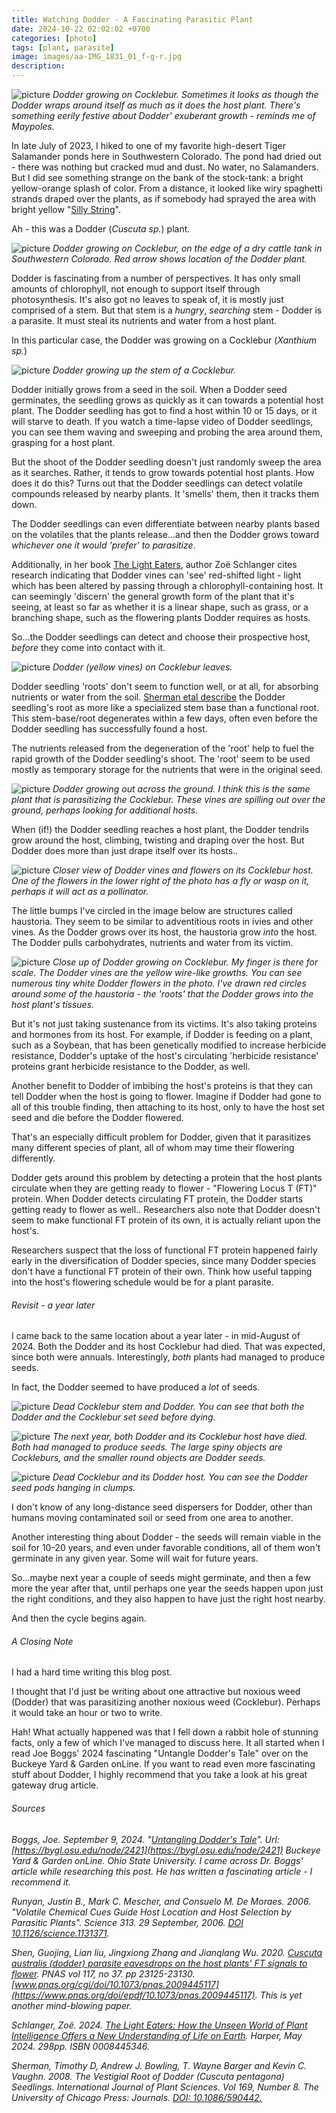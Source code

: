 ```yaml
---
title: Watching Dodder - A Fascinating Parasitic Plant
date: 2024-10-22 02:02:02 +0700
categories: [photo]
tags: [plant, parasite]
image: images/aa-IMG_1831_01_f-g-r.jpg
description: 
---
```


![picture](images/aa-IMG_1836_f-g-r.jpg)
*Dodder growing on Cocklebur. Sometimes it looks as though the Dodder wraps around itself as much as it does the host plant. There's something eerily festive about Dodder' exuberant growth - reminds me of Maypoles.*

In late July of 2023, I hiked to one of my favorite high-desert Tiger Salamander ponds here in Southwestern Colorado. The pond had dried out - there was nothing but cracked mud and dust. No water, no Salamanders. But I did see something strange on the bank of the stock-tank: a bright yellow-orange splash of color. From a distance, it looked like wiry spaghetti strands draped over the plants, as if somebody had sprayed the area with bright yellow "[Silly String](https://en.wikipedia.org/wiki/Silly_String)".

Ah - this was a Dodder (_Cuscuta sp._) plant.

![picture](images/aa-IMG_1828-g-r-arr.jpg)
*Dodder growing on Cocklebur, on the edge of a dry cattle tank in Southwestern Colorado. Red arrow shows location of the Dodder plant.*

Dodder is fascinating from a number of perspectives. It has only small amounts of chlorophyll, not enough to support itself through photosynthesis. It's also got no leaves to speak of, it is mostly just comprised of a stem. But that stem is a _hungry_, _searching_ stem - Dodder is a parasite. It must steal its nutrients and water from a host plant.

In this particular case, the Dodder was growing on a Cocklebur (_Xanthium sp._)

![picture](images/aa-IMG_1845_f-r.jpg)
*Dodder growing up the stem of a Cocklebur.*

Dodder initially grows from a seed in the soil. When a Dodder seed germinates, the seedling grows as quickly as it can towards a potential host plant. The Dodder seedling has got to find a host within 10 or 15 days, or it will starve to death. If you watch a time-lapse video of Dodder seedlings, you can see them waving and sweeping and probing the area around them, grasping for a host plant.

But the shoot of the Dodder seedling doesn't just randomly sweep the area as it searches. Rather, it tends to grow towards potential host plants. How does it do this? Turns out that the Dodder seedlings can detect volatile compounds released by nearby plants. It 'smells' them, then it tracks them down.

The Dodder seedlings can even differentiate between nearby plants based on the volatiles that the plants release...and then the Dodder grows toward _whichever one it would 'prefer' to parasitize_.

Additionally, in her book [The Light Eaters](https://www.amazon.com/Light-Eaters-Unseen-Intelligence-Understanding-ebook/dp/B0CFM4SMPF), author Zoë Schlanger cites research indicating that Dodder vines can 'see' red-shifted light - light which has been altered by passing through a chlorophyll-containing host. It can seemingly 'discern' the general growth form of the plant that it's seeing, at least so far as whether it is a linear shape, such as grass, or a branching shape, such as the flowering plants Dodder requires as hosts.

So...the Dodder seedlings can detect and choose their prospective host, _before_ they come into contact with it.

![picture](images/aa-IMG_3943_f-r.jpg)
*Dodder (yellow vines) on Cocklebur leaves.*

Dodder seedling 'roots' don't seem to function well, or at all, for absorbing nutrients or water from the soil. [Sherman etal describe](https://www.journals.uchicago.edu/doi/full/10.1086/590442) the Dodder seedling's root as more like a specialized stem base than a functional root. This stem-base/root degenerates within a few days, often even before the Dodder seedling has successfully found a host.

The nutrients released from the degeneration of the 'root' help to fuel the rapid growth of the Dodder seedling's shoot. The 'root' seem to be used mostly as temporary storage for the nutrients that were in the original seed.

![picture](images/aa-IMG_3939_f-g-r.jpg)
*Dodder growing out across the ground. I think this is the same plant that is parasitizing the Cocklebur. These vines are spilling out over the ground, perhaps looking for additional hosts.*

When (if!) the Dodder seedling reaches a host plant, the Dodder tendrils grow around the host, climbing, twisting and draping over the host. But Dodder does more than just drape itself over its hosts..

![picture](images/aa-IMG_1843_f-g-r.jpg)
*Closer view of Dodder vines and flowers on its Cocklebur host. One of the flowers in the lower right of the photo has a fly or wasp on it, perhaps it will act as a pollinator.*

The little bumps I've circled in the image below are structures called haustoria. They seem to be similar to adventitious roots in ivies and other vines. As the Dodder grows over its host, the haustoria grow _into_ the host. The Dodder pulls carbohydrates, nutrients and water from its victim.

![picture](images/aa-IMG-1844-f-r-circle-1024x817.jpg)
*Close up of Dodder growing on Cocklebur. My finger is there for scale. The Dodder vines are the yellow wire-like growths. You can see numerous tiny white Dodder flowers in the photo. I've drawn red circles around some of the haustoria - the 'roots' that the Dodder grows into the host plant's tissues.*

But it's not just taking sustenance from its victims. It's also taking proteins and hormones from its host. For example, if Dodder is feeding on a plant, such as a Soybean, that has been genetically modified to increase herbicide resistance, Dodder's uptake of the host's circulating 'herbicide resistance' proteins grant herbicide resistance to the Dodder, as well.

Another benefit to Dodder of imbibing the host's proteins is that they can tell Dodder when the host is going to flower. Imagine if Dodder had gone to all of this trouble finding, then attaching to its host, only to have the host set seed and die before the Dodder flowered.

That's an especially difficult problem for Dodder, given that it parasitizes many different species of plant, all of whom may time their flowering differently.

Dodder gets around this problem by detecting a protein that the host plants circulate when they are getting ready to flower - "Flowering Locus T (FT)" protein. When Dodder detects circulating FT protein, the Dodder starts getting ready to flower as well.. Researchers also note that Dodder doesn't seem to make functional FT protein of its own, it is actually reliant upon the host's.

Researchers suspect that the loss of functional FT protein happened fairly early in the diversification of Dodder species, since many Dodder species don't have a functional FT protein of their own. Think how useful tapping into the host's flowering schedule would be for a plant parasite.

###### Revisit - a year later

I came back to the same location about a year later - in mid-August of 2024. Both the Dodder and its host Cocklebur had died. That was expected, since both were annuals. Interestingly, _both_ plants had managed to produce seeds.

In fact, the Dodder seemed to have produced a _lot_ of seeds.

![picture](images/aa-IMG_4221_f-g-r.jpg)
*Dead Cocklebur stem and Dodder. You can see that both the Dodder and the Cocklebur set seed before dying.*

![picture](images/aa-IMG_4213_f-g-r.jpg)
*The next year, both Dodder and its Cocklebur host have died. Both had managed to produce seeds. The large spiny objects are Cockleburs, and the smaller round objects are Dodder seeds.*

![picture](images/aa-IMG_4218_01_f-g-r.jpg)
*Dead Cocklebur and its Dodder host. You can see the Dodder seed pods hanging in clumps.*

I don't know of any long-distance seed dispersers for Dodder, other than humans moving contaminated soil or seed from one area to another.

Another interesting thing about Dodder - the seeds will remain viable in the soil for 10-20 years, and even under favorable conditions, all of them won't germinate in any given year. Some will wait for future years.

So...maybe next year a couple of seeds might germinate, and then a few more the year after that, until perhaps one year the seeds happen upon just the right conditions, and they also happen to have just the right host nearby.

And then the cycle begins again.

###### A Closing Note

I had a hard time writing this blog post.

I thought that I'd just be writing about one attractive but noxious weed (Dodder) that was parasitizing another noxious weed (Cocklebur). Perhaps it would take an hour or two to write.

Hah! What actually happened was that I fell down a rabbit hole of stunning facts, only a few of which I've managed to discuss here. It all started when I read Joe Boggs' 2024 fascinating "Untangle Dodder's Tale" over on the Buckeye Yard & Garden onLine. If you want to read even more fascinating stuff about Dodder, I highly recommend that you take a look at his great gateway drug article.

###### Sources

_Boggs, Joe. September 9, 2024. "[Untangling Dodder's Tale](https://bygl.osu.edu/node/2421)". Url: [https://bygl.osu.edu/node/2421](https://bygl.osu.edu/node/2421) Buckeye Yard & Garden onLine. Ohio State University. I came across Dr. Boggs' article while researching this post. He has written a fascinating article - I recommend it._

_Runyan, Justin B., Mark C. Mescher, and Consuelo M. De Moraes. 2006. "Volatile Chemical Cues Guide Host Location and Host Selection by Parasitic Plants". Science 313. 29 September, 2006. [DOI 10.1126/science.1131371](https://citeseerx.ist.psu.edu/document?repid=rep1&type=pdf&doi=619c878027e1b4c67b304fac375b3974040d5f2d)._

_Shen, Guojing, Lian liu, Jingxiong Zhang and Jianqlang Wu. 2020. [Cuscuta australis (dodder) parasite eavesdrops on the host plants' FT signals to flower](https://www.pnas.org/doi/full/10.1073/pnas.2009445117). PNAS vol 117, no 37. pp 23125-23130. [www.pnas.org/cgi/doi/10.1073/pnas.2009445117](https://www.pnas.org/doi/epdf/10.1073/pnas.2009445117). This is yet another mind-blowing paper._

_Schlanger, Zoë. 2024. [The Light Eaters: How the Unseen World of Plant Intelligence Offers a New Understanding of Life on Earth](https://www.amazon.com/Light-Eaters-Unseen-Intelligence-Understanding-ebook/dp/B0CFM4SMPF). Harper, May 2024. 298pp. ISBN 0008445346._

_Sherman, Timothy D, Andrew J. Bowling, T. Wayne Barger and Kevin C. Vaughn. 2008. The Vestigial Root of Dodder (Cuscuta pentagona) Seedlings. International Journal of Plant Sciences. Vol 169, Number 8. The University of Chicago Press: Journals. [DOI: 10.1086/590442.](https://www.journals.uchicago.edu/doi/full/10.1086/590442)_
